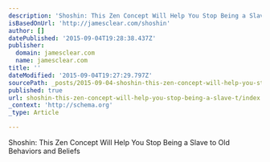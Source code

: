 ```yaml
---
description: 'Shoshin: This Zen Concept Will Help You Stop Being a Slave to Old Behaviors and Beliefs'
isBasedOnUrl: 'http://jamesclear.com/shoshin'
author: []
datePublished: '2015-09-04T19:28:38.437Z'
publisher:
  domain: jamesclear.com
  name: jamesclear.com
title: ''
dateModified: '2015-09-04T19:27:29.797Z'
sourcePath: _posts/2015-09-04-shoshin-this-zen-concept-will-help-you-stop-being-a-slave-t.md
published: true
url: shoshin-this-zen-concept-will-help-you-stop-being-a-slave-t/index.html
_context: 'http://schema.org'
_type: Article

---
```

Shoshin: This Zen Concept Will Help You Stop Being a Slave to Old Behaviors and Beliefs